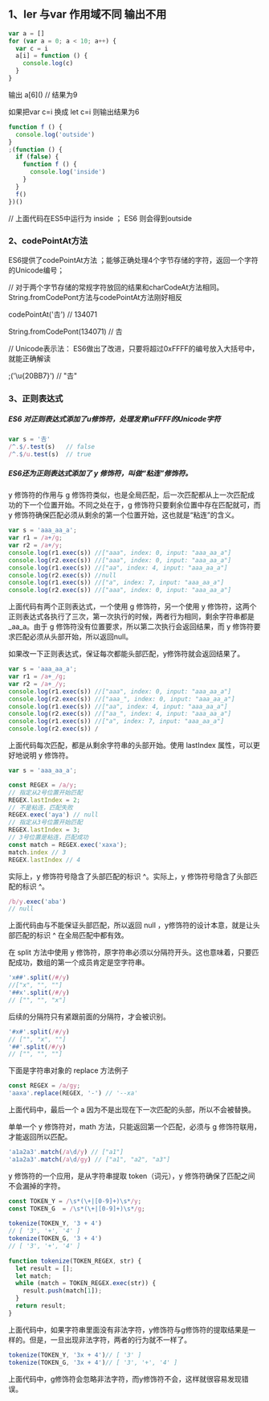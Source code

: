 ##  1、ler 与var 作用域不同 输出不用

```javascript
var a = []
for (var a = 0; a < 10; a++) {
  var c = i
  a[i] = function () {
    console.log(c)
  }
}
```

输出 a\[6]()         // 结果为9

如果把var c=i  换成  let c=i  则输出结果为6

```javascript
function f () {
  console.log('outside')
}
;(function () {
  if (false) {
    function f () {
      console.log('inside')
    }
  }
  f()
})()
```

// 上面代码在ES5中运行为 inside ；   ES6 则会得到outside

###  2、codePointAt方法

ES6提供了codePointAt方法 ；能够正确处理4个字节存储的字符，返回一个字符的Unicode编号；

// 对于两个字节存储的常规字符放回的结果和charCodeAt方法相同。 String.fromCodePont方法与codePointAt方法刚好相反

codePointAt('𠮷') // 134071

String.fromCodePont(134071) // 𠮷

// Unicode表示法： ES6做出了改进，只要将超过0xFFFF的编号放入大括号中，就能正确解读

;('\u{20BB7}') // "𠮷"

### 3、正则表达式

##### ES6 对正则表达式添加了u修饰符，处理发育\uFFFF的Unicode字符

```javascript
var s = '𠮷'
/^.$/.test(s)   // false
/^.$/u.test(s)  // true
```

##### ES6还为正则表达式添加了 y 修饰符，叫做“粘连”修饰符。

y 修饰符的作用与 g 修饰符类似，也是全局匹配，后一次匹配都从上一次匹配成功的下一个位置开始。不同之处在于，g 修饰符只要剩余位置中存在匹配就可，而 y 修饰符确保匹配必须从剩余的第一个位置开始，这也就是“粘连”的含义。

```javascript
var s = 'aaa_aa_a';  
var r1 = /a+/g;  
var r2 = /a+/y;    
console.log(r1.exec(s)) //["aaa", index: 0, input: "aaa_aa_a"]  
console.log(r2.exec(s)) //["aaa", index: 0, input: "aaa_aa_a"]  
console.log(r1.exec(s)) //["aa", index: 4, input: "aaa_aa_a"]  
console.log(r2.exec(s)) //null  
console.log(r1.exec(s)) //["a", index: 7, input: "aaa_aa_a"]  
console.log(r2.exec(s)) //["aaa", index: 0, input: "aaa_aa_a"]
```

上面代码有两个正则表达式，一个使用 g 修饰符，另一个使用 y 修饰符，这两个正则表达式各执行了三次，第一次执行的时候，两者行为相同，剩余字符串都是 _aa_a。由于 g 修饰符没有位置要求，所以第二次执行会返回结果，而 y 修饰符要求匹配必须从头部开始，所以返回null。

如果改一下正则表达式，保证每次都能头部匹配，y修饰符就会返回结果了。

```javascript
var s = 'aaa_aa_a';
var r1 = /a+_/g;
var r2 = /a+_/y;
console.log(r1.exec(s)) //["aaa", index: 0, input: "aaa_aa_a"]
console.log(r2.exec(s)) //["aaa_", index: 0, input: "aaa_aa_a"]
console.log(r1.exec(s)) //["aa", index: 4, input: "aaa_aa_a"]
console.log(r2.exec(s)) //["aa_", index: 4, input: "aaa_aa_a"]
console.log(r1.exec(s)) //["a", index: 7, input: "aaa_aa_a"]
console.log(r2.exec(s)) /
```

上面代码每次匹配，都是从剩余字符串的头部开始。使用 lastIndex 属性，可以更好地说明 y 修饰符。

```javascript
var s = 'aaa_aa_a';

const REGEX = /a/y;
// 指定从2号位置开始匹配
REGEX.lastIndex = 2;
// 不是粘连，匹配失败
REGEX.exec('aya') // null
// 指定从3号位置开始匹配
REGEX.lastIndex = 3;
// 3号位置是粘连，匹配成功
const match = REGEX.exec('xaxa');
match.index // 3
REGEX.lastIndex // 4
```

实际上，y 修饰符号隐含了头部匹配的标识 ^。实际上，y 修饰符号隐含了头部匹配的标识 ^。

```javascript
/b/y.exec('aba')
// null
```

上面代码由与不能保证头部匹配，所以返回 null ，y修饰符的设计本意，就是让头部匹配的标识 ^ 在全局匹配中都有效。

在 split 方法中使用 y 修饰符，原字符串必须以分隔符开头。这也意味着，只要匹配成功，数组的第一个成员肯定是空字符串。

```javascript
'x##'.split(/#/y)
//["x", "", ""]
'##x'.split(/#/y)
// ["", "", "x"]
```

后续的分隔符只有紧跟前面的分隔符，才会被识别。

```javascript
'#x#'.split(/#/y)
// ["", "x", ""]
'##'.split(/#/y)
// ["", "", ""]
```

下面是字符串对象的 replace 方法例子

```javascript
const REGEX = /a/gy;
'aaxa'.replace(REGEX, '-') // '--xa'
```

上面代码中，最后一个 a 因为不是出现在下一次匹配的头部，所以不会被替换。

单单一个 y 修饰符对，math 方法，只能返回第一个匹配，必须与 g 修饰符联用，才能返回所以匹配。

```javascript
'a1a2a3'.match(/a\d/y) // ["a1"]
'a1a2a3'.match(/a\d/gy) // ["a1", "a2", "a3"]
```

y 修饰符的一个应用，是从字符串提取 token（词元），y 修饰符确保了匹配之间不会漏掉的字符。

```javascript
const TOKEN_Y = /\s*(\+|[0-9]+)\s*/y;
const TOKEN_G  = /\s*(\+|[0-9]+)\s*/g;
 
tokenize(TOKEN_Y, '3 + 4')
// [ '3', '+', '4' ]
tokenize(TOKEN_G, '3 + 4')
// [ '3', '+', '4' ]
 
function tokenize(TOKEN_REGEX, str) {
  let result = [];
  let match;
  while (match = TOKEN_REGEX.exec(str)) {
    result.push(match[1]);
  }
  return result;
}
```

上面代码中，如果字符串里面没有非法字符，y修饰符与g修饰符的提取结果是一样的。但是，一旦出现非法字符，两者的行为就不一样了。

```javascript
tokenize(TOKEN_Y, '3x + 4')// [ '3' ]
tokenize(TOKEN_G, '3x + 4')// [ '3', '+', '4' ]
```

上面代码中，g修饰符会忽略非法字符，而y修饰符不会，这样就很容易发现错误。